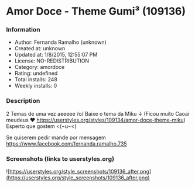 # Amor Doce - Theme Gumi³ (109136)

### Information
- Author: Fernanda Ramalho (unknown)
- Created at: unknown
- Updated at: 1/8/2015, 12:55:07 PM
- License: NO-REDISTRIBUTION
- Category: amordoce
- Rating: undefined
- Total installs: 248
- Weekly installs: 0


### Description
2 Temas de uma vez aeeeee /o/ 
Baixe o tema da Miku ↓
(Ficou muito Caoai meudeus ♥ https://userstyles.org/styles/109134/amor-doce-theme-miku)
Esperto que gostem <(¬u¬<)

Se quiserem pedir mande por mensagem
https://www.facebook.com/fernanda.ramalho.735


### Screenshots (links to userstyles.org)
![https://userstyles.org/style_screenshots/109136_after.png](https://userstyles.org/style_screenshots/109136_after.png)


